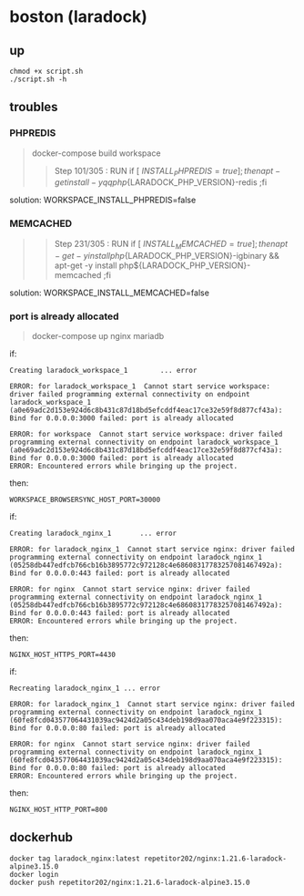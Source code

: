# boston (laradock)

## up
```shell
chmod +x script.sh
./script.sh -h
```

## troubles
### PHPREDIS
> docker-compose build workspace
>> Step 101/305 : RUN if [ ${INSTALL_PHPREDIS} = true ]; then     apt-get install -yqq php${LARADOCK_PHP_VERSION}-redis ;fi

solution: WORKSPACE_INSTALL_PHPREDIS=false

### MEMCACHED
>> Step 231/305 : RUN if [ ${INSTALL_MEMCACHED} = true ]; then   apt-get -y install php${LARADOCK_PHP_VERSION}-igbinary   && apt-get -y install php${LARADOCK_PHP_VERSION}-memcached ;fi

solution: WORKSPACE_INSTALL_MEMCACHED=false

### port is already allocated
> docker-compose up nginx mariadb

if:
```
Creating laradock_workspace_1        ... error

ERROR: for laradock_workspace_1  Cannot start service workspace: driver failed programming external connectivity on endpoint laradock_workspace_1 (a0e69adc2d153e924d6c8b431c87d18bd5efcddf4eac17ce32e59f8d877cf43a): Bind for 0.0.0.0:3000 failed: port is already allocated

ERROR: for workspace  Cannot start service workspace: driver failed programming external connectivity on endpoint laradock_workspace_1 (a0e69adc2d153e924d6c8b431c87d18bd5efcddf4eac17ce32e59f8d877cf43a): Bind for 0.0.0.0:3000 failed: port is already allocated
ERROR: Encountered errors while bringing up the project.
```

then:
```
WORKSPACE_BROWSERSYNC_HOST_PORT=30000
```

if:
```
Creating laradock_nginx_1       ... error

ERROR: for laradock_nginx_1  Cannot start service nginx: driver failed programming external connectivity on endpoint laradock_nginx_1 (05258db447edfcb766cb16b3895772c972128c4e68608317783257081467492a): Bind for 0.0.0.0:443 failed: port is already allocated

ERROR: for nginx  Cannot start service nginx: driver failed programming external connectivity on endpoint laradock_nginx_1 (05258db447edfcb766cb16b3895772c972128c4e68608317783257081467492a): Bind for 0.0.0.0:443 failed: port is already allocated
ERROR: Encountered errors while bringing up the project.
```

then:
```
NGINX_HOST_HTTPS_PORT=4430
```

if:
```
Recreating laradock_nginx_1 ... error

ERROR: for laradock_nginx_1  Cannot start service nginx: driver failed programming external connectivity on endpoint laradock_nginx_1 (60fe8fcd043577064431039ac9424d2a05c434deb198d9aa070aca4e9f223315): Bind for 0.0.0.0:80 failed: port is already allocated

ERROR: for nginx  Cannot start service nginx: driver failed programming external connectivity on endpoint laradock_nginx_1 (60fe8fcd043577064431039ac9424d2a05c434deb198d9aa070aca4e9f223315): Bind for 0.0.0.0:80 failed: port is already allocated
ERROR: Encountered errors while bringing up the project.
```

then:
```
NGINX_HOST_HTTP_PORT=800
```

## dockerhub
```shell
docker tag laradock_nginx:latest repetitor202/nginx:1.21.6-laradock-alpine3.15.0
docker login
docker push repetitor202/nginx:1.21.6-laradock-alpine3.15.0
```